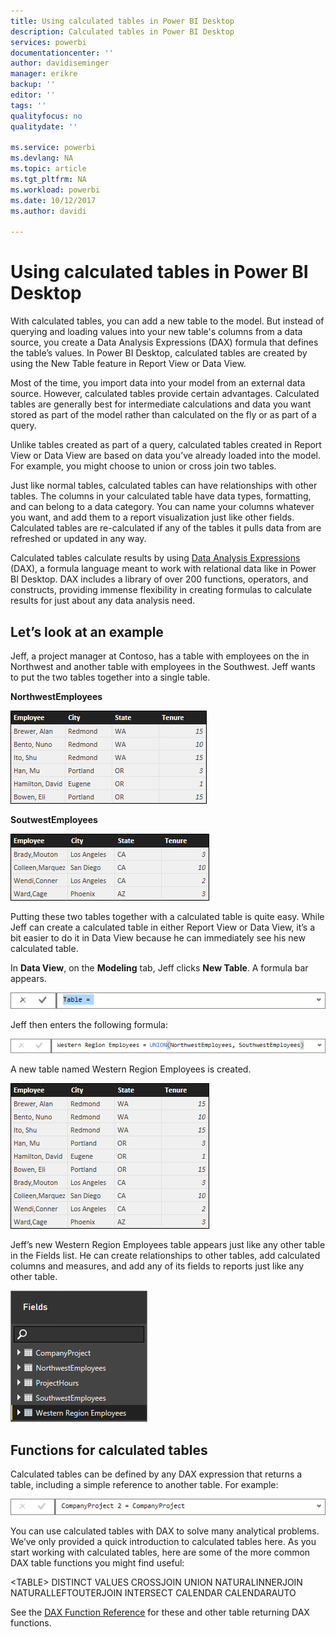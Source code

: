 ```yaml
---
title: Using calculated tables in Power BI Desktop
description: Calculated tables in Power BI Desktop
services: powerbi
documentationcenter: ''
author: davidiseminger
manager: erikre
backup: ''
editor: ''
tags: ''
qualityfocus: no
qualitydate: ''

ms.service: powerbi
ms.devlang: NA
ms.topic: article
ms.tgt_pltfrm: NA
ms.workload: powerbi
ms.date: 10/12/2017
ms.author: davidi

---
```

# Using calculated tables in Power BI Desktop
With calculated tables, you can add a new table to the model. But instead of querying and loading values into your new table's columns from a data source, you create a Data Analysis Expressions (DAX) formula that defines the table’s values. In Power BI Desktop, calculated tables are created by using the New Table feature in Report View or Data View.

Most of the time, you import data into your model from an external data source. However, calculated tables provide certain advantages. Calculated tables are generally best for intermediate calculations and data you want stored as part of the model rather than calculated on the fly or as part of a query.

Unlike tables created as part of a query, calculated tables created in Report View or Data View are based on data you’ve already loaded into the model. For example, you might choose to union or cross join two tables.

Just like normal tables, calculated tables can have relationships with other tables. The columns in your calculated table have data types, formatting, and can belong to a data category. You can name your columns whatever you want, and add them to a report visualization just like other fields. Calculated tables are re-calculated if any of the tables it pulls data from are refreshed or updated in any way.

Calculated tables calculate results by using [Data Analysis Expressions](https://msdn.microsoft.com/library/gg413422.aspx) (DAX), a formula language meant to work with relational data like in Power BI Desktop. DAX includes a library of over 200 functions, operators, and constructs, providing immense flexibility in creating formulas to calculate results for just about any data analysis need.

## Let’s look at an example
Jeff, a project manager at Contoso, has a table with employees on the in Northwest and another table with employees in the Southwest. Jeff wants to put the two tables together into a single table.

**NorthwestEmployees**

 ![](media/desktop-calculated-tables/calctables_nwempl.png)

**SoutwestEmployees**

 ![](media/desktop-calculated-tables/calctables_swempl.png)

Putting these two tables together with a calculated table is quite easy. While Jeff can create a calculated table in either Report View or Data View, it’s a bit easier to do it in Data View because he can immediately see his new calculated table.

In **Data View**, on the **Modeling** tab, Jeff clicks **New Table**. A formula bar appears.

 ![](media/desktop-calculated-tables/calctables_formulabarempty.png)

Jeff then enters the following formula:

 ![](media/desktop-calculated-tables/calctables_formulabarformula.png)

A new table named Western Region Employees is created.

 ![](media/desktop-calculated-tables/calctables_westregionempl.png)

Jeff’s new Western Region Employees table appears just like any other
table in the Fields list. He can create relationships to other tables,
add calculated columns and measures, and add any of its fields to
reports just like any other table.

 ![](media/desktop-calculated-tables/calctables_fieldlist.png)

## Functions for calculated tables
Calculated tables can be defined by any DAX expression that returns a
table, including a simple reference to another table. For example:

 ![](media/desktop-calculated-tables/calctables_formulabarsimpleformula.png)

You can use calculated tables with DAX to solve many analytical
problems. We’ve only provided a quick introduction to calculated tables
here. As you start working with calculated tables, here are some of the
more common DAX table functions you might find useful:

&lt;TABLE&gt;
DISTINCT
VALUES
CROSSJOIN
UNION
NATURALINNERJOIN
NATURALLEFTOUTERJOIN
INTERSECT
CALENDAR
CALENDARAUTO

See the [DAX Function Reference](https://msdn.microsoft.com/ee634396.aspx) for these and
other table returning DAX functions.

